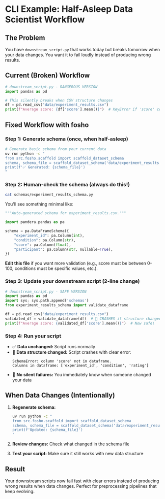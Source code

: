 # CLI Example: Half-Asleep Data Scientist Workflow

## The Problem
You have `downstream_script.py` that works today but breaks tomorrow when your data changes. You want it to fail loudly instead of producing wrong results.

## Current (Broken) Workflow

```python
# downstream_script.py - DANGEROUS VERSION
import pandas as pd

# This silently breaks when CSV structure changes
df = pd.read_csv("data/experiment_results.csv")
print(f"Average score: {df['score'].mean()}")  # KeyError if 'score' column disappears
```

## Fixed Workflow with fosho

### Step 1: Generate schema (once, when half-asleep)
```bash
# Generate basic schema from your current data
uv run python -c "
from src.fosho.scaffold import scaffold_dataset_schema
schema, schema_file = scaffold_dataset_schema('data/experiment_results.csv')
print(f'✅ Generated: {schema_file}')
"
```

### Step 2: Human-check the schema (always do this!)
```bash
cat schemas/experiment_results_schema.py
```
You'll see something minimal like:
```python
"""Auto-generated schema for experiment_results.csv."""

import pandera.pandas as pa

schema = pa.DataFrameSchema({
    "experiment_id": pa.Column(int),
    "condition": pa.Column(str),
    "score": pa.Column(float),
    "participant": pa.Column(str, nullable=True),
})
```

**Edit this file** if you want more validation (e.g., score must be between 0-100, conditions must be specific values, etc.).

### Step 3: Update your downstream script (2-line change)
```python
# downstream_script.py - SAFE VERSION  
import pandas as pd
import sys; sys.path.append('schemas')
from experiment_results_schema import validate_dataframe

df = pd.read_csv("data/experiment_results.csv")
validated_df = validate_dataframe(df)  # 🚨 CRASHES if structure changed
print(f"Average score: {validated_df['score'].mean()}")  # Now safe!
```

### Step 4: Run your script
- ✅ **Data unchanged:** Script runs normally
- 🚨 **Data structure changed:** Script crashes with clear error:
  ```
  SchemaError: column 'score' not in dataframe. 
  Columns in dataframe: ['experiment_id', 'condition', 'rating']
  ```
- 🎯 **No silent failures:** You immediately know when someone changed your data

## When Data Changes (Intentionally)

1. **Regenerate schema:**
   ```bash
   uv run python -c "
   from src.fosho.scaffold import scaffold_dataset_schema
   schema, schema_file = scaffold_dataset_schema('data/experiment_results.csv', overwrite=True)
   print(f'Updated: {schema_file}')
   "
   ```

2. **Review changes:** Check what changed in the schema file

3. **Test your script:** Make sure it still works with new data structure

## Result
Your downstream scripts now fail fast with clear errors instead of producing wrong results when data changes. Perfect for preprocessing pipelines that keep evolving.

